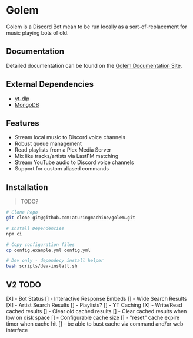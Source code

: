 # Golem

Golem is a Discord Bot mean to be run locally as a sort-of-replacement for music playing bots of old.

## Documentation

Detailed documentation can be found on the [Golem Documentation Site](https://aturingmachine.github.io/golem/).

## External Dependencies

- [yt-dlp](https://github.com/yt-dlp/yt-dlp)
- [MongoDB](https://docs.mongodb.com/manual/installation/)

## Features

- Stream local music to Discord voice channels
- Robust queue management
- Read playlists from a Plex Media Server
- Mix like tracks/artists via LastFM matching
- Stream YouTube audio to Discord voice channels
- Support for custom aliased commands

## Installation
> TODO?
```sh
# Clone Repo
git clone git@github.com:aturingmachine/golem.git

# Install Dependencies
npm ci

# Copy configuration files
cp config.example.yml config.yml

# Dev only - dependecy install helper
bash scripts/dev-install.sh
```


## V2 TODO
[X] - Bot Status
[] - Interactive Response Embeds
  [] - Wide Search Results
  [X] - Artist Search Results
  [] - Playlists?
[] - YT Caching
  [X] - Write/Read cached results
  [] - Clear old cached results
  [] - Clear cached results when low on disk space
  [] - Configurable cache size
  [] - "reset" cache expire timer when cache hit
  [] - be able to bust cache via command and/or web interface

